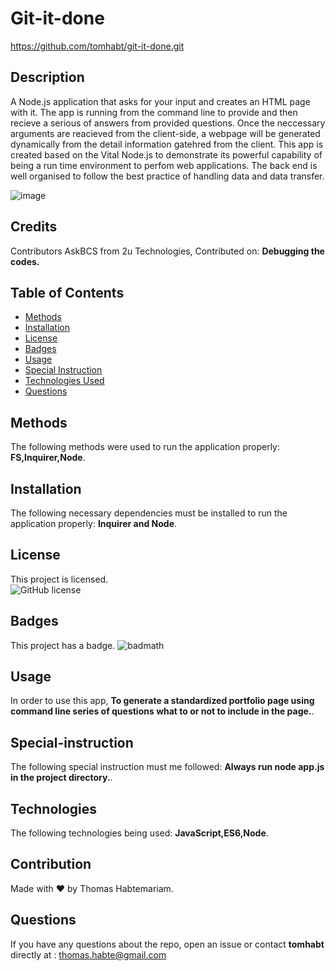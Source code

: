 
  # Git-it-done
  https://github.com/tomhabt/git-it-done.git

  ## Description
 A Node.js application that asks for your input and creates an HTML page with it. The app is running from the command line to provide and then recieve a serious of answers from  provided questions. Once the neccessary arguments are reacieved from the client-side, a webpage will be generated dynamically from the detail information gatehred from the client. This app is created based on the Vital Node.js to demonstrate its powerful capability of being a run time environment to perfom web applications. The back end is well organised to follow the best practice of handling data and data transfer.
 
 ![image](https://user-images.githubusercontent.com/84083304/155044962-1054e050-3049-49a6-a73d-bb169f5ab515.png)
   
  ## Credits
  Contributors AskBCS from 2u Technologies, Contributed on: **Debugging the codes.**
  ## Table of Contents 
  * [Methods](#methods) 
  * [Installation](#installation) 
  * [License](#license) 
  * [Badges](#badges) 
  * [Usage](#usage) 
  * [Special Instruction](#special-instruction)
  * [Technologies Used](#technologies)
  * [Questions](#questions)
  
  ## Methods
  The following methods were used to run the application properly: **FS,Inquirer,Node**.
   
  ## Installation
  The following necessary dependencies must be installed to run the application properly: **Inquirer and Node**. 
  ## License
  This project is licensed.  
  ![GitHub license]( 
    https://img.shields.io/badge/license-MIT-blue.svg)
   
  ## Badges
  This project has a badge.
  ![badmath](https://img.shields.io/github/languages/top/nielsenjared/badmath)
  
  ## Usage
  In order to use this app, **To generate a standardized portfolio page using command line series of questions what to or not to include in the page.**.
   
  ## Special-instruction
  The following special instruction must me followed: **Always run node app.js in the project directory.**.

  ## Technologies 
  The following technologies being used: **JavaScript,ES6,Node**.

  ## Contribution
  Made with ❤️ by Thomas Habtemariam.

  ## Questions
  If you have any questions about the repo, open an issue or contact **tomhabt** directly at : thomas.habte@gmail.com
